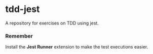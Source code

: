 # tdd-jest

A repository for exercises on TDD using jest.

### Remember
Install the **Jest Runner** extension to make the test executions easier.
